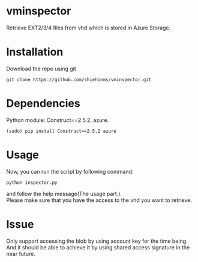 # vminspector
Retrieve EXT2/3/4 files from vhd which is stored in Azure Storage.

Installation
============
Download the repo using git

    git clone https://github.com/shiehinms/vminspector.git

Dependencies
============

Python module: Construct==2.5.2, azure.    

    (sudo) pip install Construct==2.5.2 azure

Usage
=====
Now, you can run the script by following command:

    python inspector.py

and follow the help message(The usage part.).    
Please make sure that you have the access to the vhd you want to retrieve.

Issue
=====
Only support accessing the blob by using account key for the time being.    
And it should be able to achieve it by using shared access signature in the near future.

